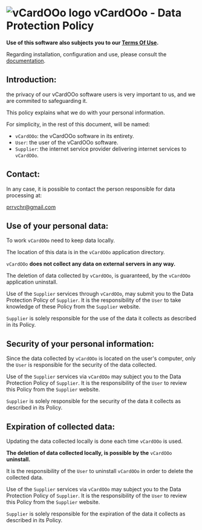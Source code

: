 # ![vCardOOo logo](https://prrvchr.github.io/vCardOOo/img/vCardOOo.png) vCardOOo - Data Protection Policy

**Use of this software also subjects you to our [Terms Of Use](https://prrvchr.github.io/vCardOOo/vCardOOo/registration/TermsOfUse_en).**

Regarding installation, configuration and use, please consult the [documentation](https://prrvchr.github.io/vCardOOo/).

## Introduction:

the privacy of our vCardOOo software users is very important to us, and we are commited to safeguarding it.

This policy explains what we do with your personal information.

For simplicity, in the rest of this document, will be named:
- `vCardOOo`:  the vCardOOo software in its entirety.
- `User`: the user of the vCardOOo software.
- `Supplier`: the internet service provider delivering internet services to `vCardOOo`.

## Contact:

In any case, it is possible to contact the person responsible for data processing at:

prrvchr@gmail.com

## Use of your personal data:

To work `vCardOOo` need to keep data locally.

The location of this data is in the `vCardOOo` application directory.

`vCardOOo` **does not collect any data on external servers in any way.**

The deletion of data collected by `vCardOOo`, is guaranteed, by the `vCardOOo` application uninstall.

Use of the `Supplier` services through `vCardOOo`, may submit you to the Data Protection Policy of `Supplier`. It is the responsibility of the `User` to take knowledge of these Policy from the `Supplier` website.

`Supplier` is solely responsible for the use of the data it collects as described in its Policy.

## Security of your personal information:

Since the data collected by `vCardOOo` is located on the user's computer, only the `User` is responsible for the security of the data collected.

Use of the `Supplier` services via `vCardOOo` may subject you to the Data Protection Policy of `Supplier`. It is the responsibility of the `User` to review this Policy from the `Supplier` website.

`Supplier` is solely responsible for the security of the data it collects as described in its Policy.

## Expiration of collected data:

Updating the data collected locally is done each time `vCardOOo` is used.

**The deletion of data collected locally, is possible by the** `vCardOOo` **uninstall.**

It is the responsibility of the `User` to uninstall `vCardOOo` in order to delete the collected data.

Use of the `Supplier` services via `vCardOOo` may subject you to the Data Protection Policy of `Supplier`. It is the responsibility of the `User` to review this Policy from the `Supplier` website.

`Supplier` is solely responsible for the expiration of the data it collects as described in its Policy.
